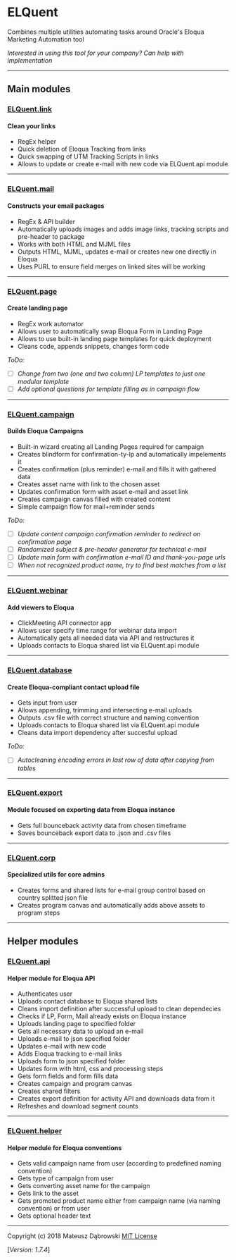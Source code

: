 # ELQuent

Combines multiple utilities automating tasks around Oracle's Eloqua Marketing Automation tool

_Interested in using this tool for your company?
Can help with implementation_

---

## Main modules

### [ELQuent.link](utils/link.py)

#### Clean your links

- RegEx helper
- Quick deletion of Eloqua Tracking from links
- Quick swapping of UTM Tracking Scripts in links
- Allows to update or create e-mail with new code via ELQuent.api module

---

### [ELQuent.mail](utils/mail.py)

#### Constructs your email packages

- RegEx & API builder
- Automatically uploads images and adds image links, tracking scripts and pre-header to package
- Works with both HTML and MJML files
- Outputs HTML, MJML, updates e-mail or creates new one directly in Eloqua
- Uses PURL to ensure field merges on linked sites will be working

---

### [ELQuent.page](utils/page.py)

#### Create landing page

- RegEx work automator
- Allows user to automatically swap Eloqua Form in Landing Page
- Allows to use built-in landing page templates for quick deployment
- Cleans code, appends snippets, changes form code

_ToDo:_

- [ ] _Change from two (one and two column) LP templates to just one modular template_
- [ ] _Add optional questions for template filling as in campaign flow_

---

### [ELQuent.campaign](utils/campaign.py)

#### Builds Eloqua Campaigns

- Built-in wizard creating all Landing Pages required for campaign
- Creates blindform for confirmation-ty-lp and automatically impelements it
- Creates confirmation (plus reminder) e-mail and fills it with gathered data
- Creates asset name with link to the chosen asset
- Updates confirmation form with asset e-mail and asset link
- Creates campaign canvas filled with created content
- Simple campaign flow for mail+reminder sends

_ToDo:_

- [ ] _Update content campaign confirmation reminder to redirect on confirmation page_
- [ ] _Randomized subject & pre-header generator for technical e-mail_
- [ ] _Update main form with confirmation e-mail ID and thank-you-page urls_
- [ ] _When not recognized product name, try to find best matches from a list_

---

### [ELQuent.webinar](utils/webinar.py)

#### Add viewers to Eloqua

- ClickMeeting API connector app
- Allows user specify time range for webinar data import
- Automatically gets all needed data via API and restructures it
- Uploads contacts to Eloqua shared list via ELQuent.api module

---

### [ELQuent.database](utils/database.py)

#### Create Eloqua-compliant contact upload file

- Gets input from user
- Allows appending, trimming and intersecting e-mail uploads
- Outputs .csv file with correct structure and naming convention
- Uploads contacts to Eloqua shared list via ELQuent.api module
- Cleans data import dependency after succesful upload

_ToDo:_

- [ ] _Autocleaning encoding errors in last row of data after copying from tables_

---

### [ELQuent.export](utils/export.py)

#### Module focused on exporting data from Eloqua instance

- Gets full bounceback activity data from chosen timeframe
- Saves bounceback export data to .json and .csv files

---

### [ELQuent.corp](utils/corp.py)

#### Specialized utils for core admins

- Creates forms and shared lists for e-mail group control based on country splitted json file
- Creates program canvas and automatically adds above assets to program steps

---

## Helper modules

### [ELQuent.api](utils/api/api.py)

#### Helper module for Eloqua API

- Authenticates user
- Uploads contact database to Eloqua shared lists
- Cleans import definition after successful upload to clean dependecies
- Checks if LP, Form, Mail already exists on Eloqua instance
- Uploads landing page to specified folder
- Gets all necessary data to upload an e-mail
- Uploads e-mail to json specified folder
- Updates e-mail with new code
- Adds Eloqua tracking to e-mail links
- Uploads form to json specified folder
- Updates form with html, css and processing steps
- Gets form fields and form fills data
- Creates campaign and program canvas
- Creates shared filters
- Creates export definition for activity API and downloads data from it
- Refreshes and download segment counts

---

### [ELQuent.helper](utils/helper.py)

#### Helper module for Eloqua conventions

- Gets valid campaign name from user (according to predefined naming convention)
- Gets type of campaign from user
- Gets converting asset name for the campaign
- Gets link to the asset
- Gets promoted product name either from campaign name (via naming convention) or from user
- Gets optional header text

---

Copyright (c) 2018 Mateusz Dąbrowski [MIT License](LICENSE)

[_Version: 1.7.4_]